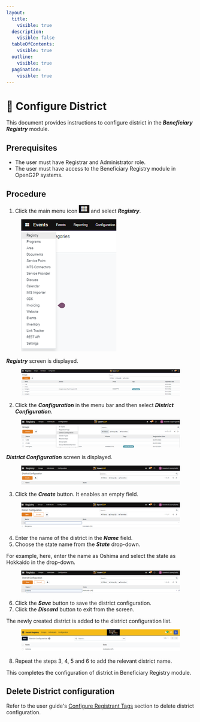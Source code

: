 ```yaml
---
layout:
  title:
    visible: true
  description:
    visible: false
  tableOfContents:
    visible: true
  outline:
    visible: true
  pagination:
    visible: true
---
```


# 📔 Configure District

This document provides instructions to configure district in the _**Beneficiary Registry**_ module.

## Prerequisites

* The user must have Registrar and Administrator role.
* The user must have access to the Beneficiary Registry module in OpenG2P systems.

## Procedure

1. Click the main menu icon ![](../../../../../../.gitbook/assets/main-menu.png) and select _**Registry**_.

<figure><img src="../../../../../../.gitbook/assets/main-menu-registry.png" alt=""><figcaption></figcaption></figure>

_**Registry**_ screen is displayed.

<figure><img src="../../../../../../.gitbook/assets/registry.png" alt=""><figcaption></figcaption></figure>

2. Click the _**Configuration**_ in the menu bar and then select _**District Configuration**_.

<figure><img src="../../../../../../.gitbook/assets/config-district.png" alt=""><figcaption></figcaption></figure>

_**District Configuration**_ screen is displayed.

<figure><img src="../../../../../../.gitbook/assets/config-district-src.png" alt=""><figcaption></figcaption></figure>

3. Click the _**Create**_ button. It enables an empty field.

<figure><img src="../../../../../../.gitbook/assets/dist-config-new-field-br.png" alt=""><figcaption></figcaption></figure>

4. Enter the name of the district in the _**Name**_ field.&#x20;
5. Choose the state name from the _**State**_ drop-down.

For example, here, enter the name as Oshima and select the state as Hokkaido in the drop-down.

<figure><img src="../../../../../../.gitbook/assets/dist-config-fill-field-br.png" alt=""><figcaption></figcaption></figure>

6. Click the _**Save**_ button to save the district configuration.
7. Click the _**Discard**_ button to exit from the screen.

The newly created district is added to the district configuration list.

<figure><img src="../../../../../../.gitbook/assets/dist-config-list (1).png" alt=""><figcaption></figcaption></figure>

8. Repeat the steps 3, 4, 5 and 6 to add the relevant district name.

This completes the configuration of district in Beneficiary Registry module.

## Delete District configuration

Refer to the user guide's [Configure Registrant Tags](configure-registrant-tags.md#delete-registrant-tags) section to delete district configuration.
